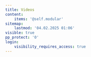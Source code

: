 ```yaml
---
title: Videos
content:
    items: '@self.modular'
sitemap:
    lastmod: '04.02.2025 01:06'
visible: true
pp_protect: '0'
login:
    visibility_requires_access: true
---
```


